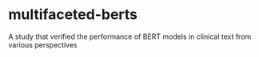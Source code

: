 # multifaceted-berts
 A study that verified the performance of BERT models in clinical text from various perspectives
